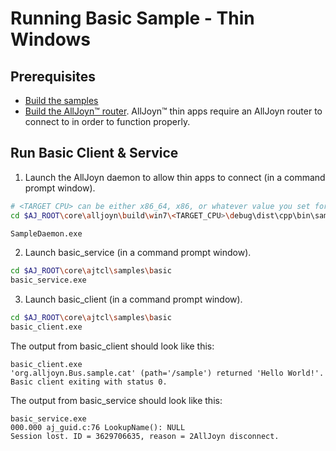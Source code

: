 # Running Basic Sample - Thin Windows

## Prerequisites
* [Build the samples][build-thin-windows]
* [Build the AllJoyn&trade; router][build-windows]. 
  AllJoyn&trade; thin apps require an AllJoyn router to 
  connect to in order to function properly.

## Run Basic Client & Service

1. Launch the AllJoyn daemon to allow thin apps to connect (in a command prompt window).

  ```sh
  # <TARGET CPU> can be either x86_64, x86, or whatever value you set for CPU= when running SCons.
  cd $AJ_ROOT\core\alljoyn\build\win7\<TARGET_CPU>\debug\dist\cpp\bin\samples
  
  SampleDaemon.exe 
   ```
2. Launch basic_service (in a command prompt window).

  ```sh
  cd $AJ_ROOT\core\ajtcl\samples\basic
  basic_service.exe
  ```

3. Launch basic_client (in a command prompt window).

  ```sh
  cd $AJ_ROOT\core\ajtcl\samples\basic
  basic_client.exe
  ``` 

The output from basic_client should look like this:

```
basic_client.exe
'org.alljoyn.Bus.sample.cat' (path='/sample') returned 'Hello World!'.
Basic client exiting with status 0.
```

The output from basic_service should look like this:

```
basic_service.exe
000.000 aj_guid.c:76 LookupName(): NULL
Session lost. ID = 3629706635, reason = 2AllJoyn disconnect.
```

[build-thin-windows]: /develop/building/thin_windows
[build-windows]: /develop/building/windows